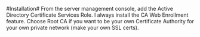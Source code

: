 #Installation#
From the server management console, add the Active Directory Certificate Services Role. I always install the CA Web Enrollment feature. Choose Root CA if you want to be your own Certificate Authority for your own private network (make your own SSL certs).
